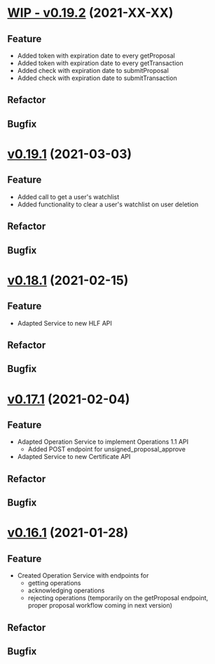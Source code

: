 # [WIP - v0.19.2](https://github.com/upb-uc4/University-Credits-4.0/compare/operation-v0.19.1...operation-v0.19.2) (2021-XX-XX)
## Feature
- Added token with expiration date to every getProposal
- Added token with expiration date to every getTransaction
- Added check with expiration date to submitProposal
- Added check with expiration date to submitTransaction
## Refactor
## Bugfix

# [v0.19.1](https://github.com/upb-uc4/University-Credits-4.0/compare/operation-v0.18.1...operation-v0.19.1) (2021-03-03)
## Feature
- Added call to get a user's watchlist
- Added functionality to clear a user's watchlist on user deletion
## Refactor
## Bugfix

# [v0.18.1](https://github.com/upb-uc4/University-Credits-4.0/compare/operation-v0.17.1...operation-v0.18.1) (2021-02-15)
## Feature
 - Adapted Service to new HLF API
## Refactor
## Bugfix

# [v0.17.1](https://github.com/upb-uc4/University-Credits-4.0/compare/operation-v0.16.1...operation-v0.17.1) (2021-02-04)
## Feature
 - Adapted Operation Service to implement Operations 1.1 API
    - Added POST endpoint for unsigned_proposal_approve
 - Adapted Service to new Certificate API
## Refactor
## Bugfix

# [v0.16.1](https://github.com/upb-uc4/University-Credits-4.0/compare/operation-v0.16.1...operation-v0.16.1) (2021-01-28)
## Feature
 - Created Operation Service with endpoints for
    - getting operations
    - acknowledging operations
    - rejecting operations (temporarily on the getProposal endpoint, proper proposal workflow coming in next version)
## Refactor
## Bugfix
